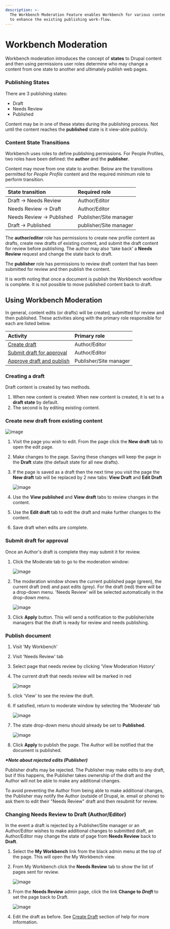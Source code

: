 ```yaml
---
description: >-
  The Workbench Moderation Feature enables Workbench for various content types
  to enhance the existing publishing work-flow.
---
```


# Workbench Moderation

Workbench moderation introduces the concept of **states** to Drupal content and then using permissions user roles determine who may change a content from one state to another and ultimately publish web pages.

### Publishing States

There are 3 publishing states:

* Draft
* Needs Review
* Published

Content may be in one of these states during the publishing process. Not until the content reaches the **published** state is it view-able publicly.

### Content State Transitions

Workbench uses roles to define publishing permissions. For People Profiles, two roles have been defined: the **author** and the **publisher**.

Content may move from one state to another. Below are the transitions permitted for _People Profile_ content and the required minimum role to perform transition.

| State transition | Required role |
| :--- | :--- |
| Draft → Needs Review | Author/Editor |
| Needs Review → Draft | Author/Editor |
| Needs Review → Published | Publisher/Site manager |
| Draft → Published | publisher/Site manager |

The **author/editor** role has permissions to create new profile content as drafts, create new drafts of existing content, and submit the draft content for review before publishing. The author may also 'take back' a **Needs Review** request and change the state back to draft.

The **publisher** role has permissions to review draft content that has been submitted for review and then publish the content.

It is worth noting that once a document is publish the Workbench workflow is complete. It is not possible to move published content back to draft.

## Using Workbench Moderation

In general, content edits \(or drafts\) will be created, submitted for review and then published. These activities along with the primary role responsible for each are listed below.

| Activity | Primary role |
| :--- | :--- |
| [Create draft](workbench-moderation.md#creating-a-draft) | Author/Editor |
| [Submit draft for approval](workbench-moderation.md#submit-draft-for-approval) | Author/Editor |
| [Approve draft and publish](workbench-moderation.md#publish-document) | Publisher/Site manager |

### Creating a draft

Draft content is created by two methods.

1. When new content is created: When new content is created, it is set to a **draft state** by default.
2. The second is by editing existing content.

### Create new draft from existing content

![image](.gitbook/assets/workbenchmoderatingpeopleprofiles-newdraft%20%281%29.png)

1. Visit the page you wish to edit. From the page click the **New draft** tab to open the edit page.
2. Make changes to the page. Saving these changes will keep the page in the **Draft** state \(the default state for all new drafts\).
3. If the page is saved as a draft then the next time you visit the page the **New draft** tab will be replaced by 2 new tabs: **View Draft** and **Edit Draft**

   ![image](.gitbook/assets/workbenchmoderatingpeopleprofiles-editdraft%20%281%29.png)

4. Use the **View published** and **View draft** tabs to review changes in the content.
5. Use the **Edit draft** tab to edit the draft and make further changes to the content.
6. Save draft when edits are complete.

### Submit draft for approval

Once an Author's draft is complete they may submit it for review.

1. Click the Moderate tab to go to the moderation window:

   ![image](.gitbook/assets/workbenchmoderatingpeopleprofiles-moderate.png)

2. The moderation window shows the current published page \(green\), the current draft \(red\) and past edits \(grey\). For the draft \(red\) there will be a drop-down menu. 'Needs Review' will be selected automatically in the drop-down menu.

   ![image](.gitbook/assets/workbenchmoderatingpeopleprofiles-needsreview.png)

3. Click **Apply** button. This will send a notification to the publisher/site managers that the draft is ready for review and needs publishing.

### Publish document

1. Visit 'My Workbench'
2. Visit 'Needs Review' tab
3. Select page that needs review by clicking 'View Moderation History'
4. The current draft that needs review will be marked in red

   ![image](.gitbook/assets/workbenchmoderatingpeopleprofiles-published%20%282%29.png)

5. click 'View' to see the review the draft.
6. If satisfied, return to moderate window by selecting the 'Moderate' tab

   ![image](.gitbook/assets/workbenchmoderatingpeopleprofiles-moderate2%20%281%29.png)

7. The state drop-down menu should already be set to **Published**.

   ![image](.gitbook/assets/workbenchmoderatingpeopleprofiles-published2%20%281%29.png)

8. Click **Apply** to publish the page. The Author will be notified that the document is published.

_**\*Note about rejected edits \(Publisher\)**_

Publisher drafts may be rejected. The Publisher may make edits to any draft, but if this happens, the Publisher takes ownership of the draft and the Author will not be able to make any additional changes.

To avoid preventing the Author from being able to make additional changes, the Publisher may notify the Author \(outside of Drupal, ie. email or phone\) to ask them to edit their "Needs Review" draft and then resubmit for review.

### Changing Needs Review to Draft \(Author/Editor\)

In the event a draft is rejected by a Publisher/Site manager or an Author/Editor wishes to make additional changes to submitted draft, an Author/Editor may change the state of page from **Needs Review** back to **Draft**.

1. Select the **My Workbench** link from the black admin menu at the top of the page. This will open the My Workbench view.
2. From My Workbench click the **Needs Review** tab to show the list of pages sent for review.

   ![image](.gitbook/assets/workbenchmoderatingpeopleprofiles-needsreview2%20%281%29.png)

3. From the **Needs Review** admin page, click the link **Change to** _**Draft**_ to set the page back to Draft.

   ![image](.gitbook/assets/workbenchmoderatingpeopleprofiles-changetodraft.png)

4. Edit the draft as before. See [Create Draft](workbench-moderation#creating-a-draft) section of help for more information.


